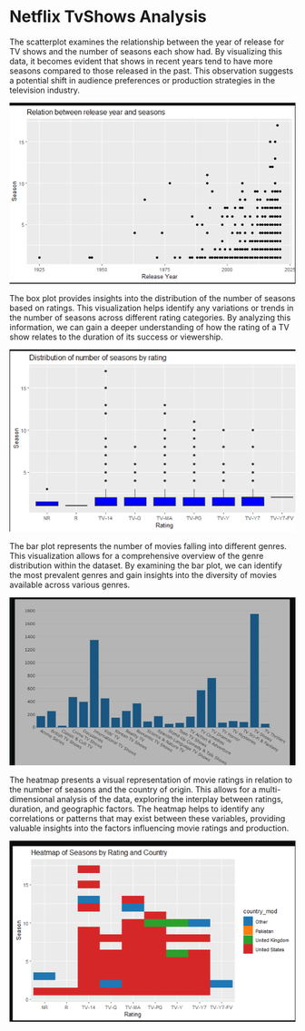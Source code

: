 # Netflix TvShows Analysis
 
The scatterplot examines the relationship between the year of release for TV shows and the number of seasons each show had. By visualizing this data, it becomes evident that shows in recent years tend to have more seasons compared to those released in the past. This observation suggests a potential shift in audience preferences or production strategies in the television industry.

<img src = "ext/13.png">

The box plot provides insights into the distribution of the number of seasons based on ratings. This visualization helps identify any variations or trends in the number of seasons across different rating categories. By analyzing this information, we can gain a deeper understanding of how the rating of a TV show relates to the duration of its success or viewership.

<img src = "ext/14.png">

The bar plot represents the number of movies falling into different genres. This visualization allows for a comprehensive overview of the genre distribution within the dataset. By examining the bar plot, we can identify the most prevalent genres and gain insights into the diversity of movies available across various genres.

<img src = "ext/17.png">

The heatmap presents a visual representation of movie ratings in relation to the number of seasons and the country of origin. This allows for a multi-dimensional analysis of the data, exploring the interplay between ratings, duration, and geographic factors. The heatmap helps to identify any correlations or patterns that may exist between these variables, providing valuable insights into the factors influencing movie ratings and production.

<img src = "ext/16.png">

